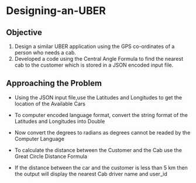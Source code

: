 # Designing-an-UBER
## Objective
1.	Design a similar UBER application using the GPS co-ordinates of a person who needs a cab. 
2.	Developed a code using the Central Angle Formula to find the nearest cab to the customer which is stored in a JSON encoded input file.

## Approaching the Problem
* Using the JSON input file,use the Latitudes and Longitudes to get the location of the Available Cars
- To computer encoded language format, convert the string format of the Latitudes and Longitudes into Double
+ Now convert the degrees to radians as degrees cannot be readed by the Computer Language
- To calculate the distance between the Customer and the Cab use the Great Circle Distance Formula
+ If the distance between the car and the customer is less than 5 km then the output will display the nearest Cab driver name and user_id
